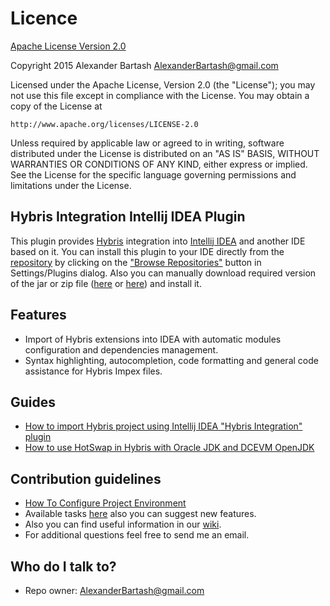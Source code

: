 # Licence #

[Apache License Version 2.0](http://www.apache.org/licenses/LICENSE-2.0)

Copyright 2015 Alexander Bartash <AlexanderBartash@gmail.com>

Licensed under the Apache License, Version 2.0 (the "License");
you may not use this file except in compliance with the License.
You may obtain a copy of the License at

    http://www.apache.org/licenses/LICENSE-2.0

Unless required by applicable law or agreed to in writing, software
distributed under the License is distributed on an "AS IS" BASIS,
WITHOUT WARRANTIES OR CONDITIONS OF ANY KIND, either express or implied.
See the License for the specific language governing permissions and
limitations under the License.

## Hybris Integration Intellij IDEA Plugin ##

This plugin provides [Hybris](https://hybris.com/ru/) integration into [Intellij IDEA](https://www.jetbrains.com/idea/) and another IDE based on it.
You can install this plugin to your IDE directly from the [repository](https://plugins.jetbrains.com/plugin/7525) by clicking on the ["Browse Repositories"](https://www.jetbrains.com/idea/help/installing-updating-and-uninstalling-repository-plugins.html) button in Settings/Plugins dialog. Also you can manually download required version of the jar or zip file ([here](https://plugins.jetbrains.com/plugin/7525) or [here](https://bitbucket.org/AlexanderBartash/impex-editor-intellij-idea-plugin/downloads)) and install it.

## Features ##

* Import of Hybris extensions into IDEA with automatic modules configuration and dependencies management.
* Syntax highlighting, autocompletion, code formatting and general code assistance for Hybris Impex files.

## Guides ##

* [How to import Hybris project using Intellij IDEA "Hybris Integration" plugin](https://www.youtube.com/watch?v=_wVbowe39GM)
* [How to use HotSwap in Hybris with Oracle JDK and DCEVM OpenJDK](https://www.youtube.com/watch?v=I-YYKD0OSyY)

## Contribution guidelines ##

* [How To Configure Project Environment](https://bitbucket.org/AlexanderBartash/impex-editor-intellij-idea-plugin/wiki/How%20To%20Configure%20Project%20Environment)
* Available tasks [here](https://bitbucket.org/AlexanderBartash/impex-editor-intellij-idea-plugin/issues?status=new&status=open) also you can suggest new features.
* Also you can find useful information in our [wiki](https://bitbucket.org/AlexanderBartash/impex-editor-intellij-idea-plugin/wiki/Home).
* For additional questions feel free to send me an email.

## Who do I talk to? ##

* Repo owner: AlexanderBartash@gmail.com